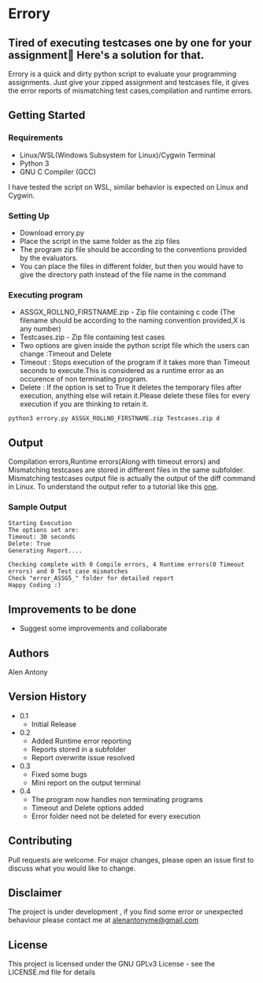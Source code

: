# Errory
## Tired of executing testcases one by one for your assignment🤨 Here's a solution for that.
Errory is a quick and dirty python script to evaluate your  programming assignments. Just give your  zipped assignment and testcases file, it gives the error reports of mismatching test cases,compilation and runtime  errors.




## Getting Started

### Requirements

* Linux/WSL(Windows Subsystem for Linux)/Cygwin Terminal
* Python 3
* GNU C Compiler (GCC)

I have tested the script on WSL, similar behavior is expected on Linux and Cygwin.
### Setting Up

* Download errory.py
* Place the script in the same folder as the zip files
* The program zip file should be according to the conventions provided by the evaluators.
* You can place the files in different folder, but then you would have to give the directory path instead of the file name in the command

### Executing program

* ASSGX_ROLLNO_FIRSTNAME.zip - Zip file containing c code (The filename should be according to the naming convention provided,X is any number)
* Testcases.zip - Zip file containing test cases
* Two options are given inside the python script file which the users can change :Timeout and Delete
* Timeout : Stops execution of the program if it takes more than Timeout seconds to execute.This is considered as a runtime error as an occurence of non terminating program.
* Delete : If the option is set to True  it deletes the temporary files after execution, anything else will retain it.Please delete these files for every execution if you are thinking to retain it.

```
python3 errory.py ASSGX_ROLLNO_FIRSTNAME.zip Testcases.zip d
```

## Output

Compilation errors,Runtime errors(Along with timeout errors) and Mismatching testcases are stored in different files in the same subfolder. Mismatching testcases output file is actually the output of the diff command in Linux. To understand the output refer to a tutorial like this [one](https://www.geeksforgeeks.org/diff-command-linux-examples/).

### Sample Output
```
Starting Execution 
The options set are: 
Timeout: 30 seconds  
Delete: True
Generating Report....

Checking complete with 0 Compile errors, 4 Runtime errors(0 Timeout errors) and 0 Test case mismatches
Check "error_ASSG5_" folder for detailed report
Happy Coding :)
```



## Improvements to be done
* Suggest some improvements and collaborate


## Authors


 Alen Antony  


## Version History


* 0.1
    * Initial Release
* 0.2
    * Added Runtime error reporting
    * Reports stored in a subfolder
    * Report overwrite issue resolved
* 0.3
    * Fixed some bugs
    * Mini report on the output terminal
* 0.4
    * The program now handles non terminating programs
    * Timeout and Delete options added
    * Error folder need not be deleted for every execution
## Contributing
Pull requests are welcome. For major changes, please open an issue first to discuss what you would like to change.

## Disclaimer
The project is under development , if you find some error or unexpected behaviour please contact me at alenantonyme@gmail.com


## License

This project is licensed under the GNU GPLv3 License - see the LICENSE.md file for details
